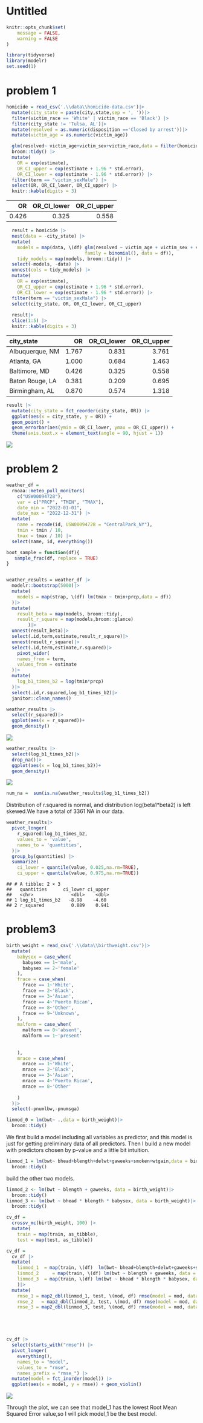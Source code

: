 Untitled
================

``` r
knitr::opts_chunk$set(
    message = FALSE,
    warning = FALSE
)
```

``` r
library(tidyverse)
library(modelr)
set.seed(1)
```

# problem 1

``` r
homicide = read_csv('.\\data\\homicide-data.csv')|>
  mutate(city_state = paste(city,state,sep = ', '))|>
  filter(victim_race == 'White' | victim_race == 'Black') |>
  filter(city_state != 'Tulsa, AL')|>
  mutate(resolved = as.numeric(disposition =='Closed by arrest'))|>
  mutate(victim_age = as.numeric(victim_age))

  glm(resolved~ victim_age+victim_sex+victim_race,data = filter(homicide,city_state == 'Baltimore, MD'),family = binomial())|>
  broom::tidy() |> 
  mutate(
    OR = exp(estimate), 
    OR_CI_upper = exp(estimate + 1.96 * std.error),
    OR_CI_lower = exp(estimate - 1.96 * std.error)) |> 
  filter(term == "victim_sexMale") |> 
  select(OR, OR_CI_lower, OR_CI_upper) |>
  knitr::kable(digits = 3)
```

|    OR | OR_CI_lower | OR_CI_upper |
|------:|------------:|------------:|
| 0.426 |       0.325 |       0.558 |

``` r
  result = homicide |> 
  nest(data = -city_state) |> 
  mutate(
    models = map(data, \(df) glm(resolved ~ victim_age + victim_sex + victim_race, 
                             family = binomial(), data = df)),
    tidy_models = map(models, broom::tidy)) |> 
  select(-models, -data) |> 
  unnest(cols = tidy_models) |> 
  mutate(
    OR = exp(estimate), 
    OR_CI_upper = exp(estimate + 1.96 * std.error),
    OR_CI_lower = exp(estimate - 1.96 * std.error)) |> 
  filter(term == "victim_sexMale") |> 
  select(city_state, OR, OR_CI_lower, OR_CI_upper) 
  
  result|>
  slice(1:5) |> 
  knitr::kable(digits = 3)
```

| city_state      |    OR | OR_CI_lower | OR_CI_upper |
|:----------------|------:|------------:|------------:|
| Albuquerque, NM | 1.767 |       0.831 |       3.761 |
| Atlanta, GA     | 1.000 |       0.684 |       1.463 |
| Baltimore, MD   | 0.426 |       0.325 |       0.558 |
| Baton Rouge, LA | 0.381 |       0.209 |       0.695 |
| Birmingham, AL  | 0.870 |       0.574 |       1.318 |

``` r
result |> 
  mutate(city_state = fct_reorder(city_state, OR)) |> 
  ggplot(aes(x = city_state, y = OR)) + 
  geom_point() + 
  geom_errorbar(aes(ymin = OR_CI_lower, ymax = OR_CI_upper)) + 
  theme(axis.text.x = element_text(angle = 90, hjust = 1))
```

![](p8105_hw6_hh3043_files/figure-gfm/unnamed-chunk-4-1.png)<!-- -->

# problem 2

``` r
weather_df = 
  rnoaa::meteo_pull_monitors(
    c("USW00094728"),
    var = c("PRCP", "TMIN", "TMAX"), 
    date_min = "2022-01-01",
    date_max = "2022-12-31") |>
  mutate(
    name = recode(id, USW00094728 = "CentralPark_NY"),
    tmin = tmin / 10,
    tmax = tmax / 10) |>
  select(name, id, everything())

boot_sample = function(df){
   sample_frac(df, replace = TRUE)
}


weather_results = weather_df |>
  modelr::bootstrap(5000)|>
  mutate(
    models = map(strap, \(df) lm(tmax ~ tmin+prcp,data = df))
  )|>
  mutate(
    result_beta = map(models, broom::tidy),
    result_r_square = map(models,broom::glance)
        )|>
  unnest(result_beta)|>
  select(.id,term,estimate,result_r_square)|>
  unnest(result_r_square)|>
  select(.id,term,estimate,r.squared)|>
    pivot_wider(
    names_from = term,
    values_from = estimate
  )|>
  mutate(
    log_b1_times_b2 = log(tmin*prcp)
  )|>
  select(.id,r.squared,log_b1_times_b2)|>
  janitor::clean_names()

weather_results |>
  select(r_squared)|>
  ggplot(aes(x = r_squared))+
  geom_density()
```

![](p8105_hw6_hh3043_files/figure-gfm/unnamed-chunk-5-1.png)<!-- -->

``` r
weather_results |>
  select(log_b1_times_b2)|>
  drop_na()|>
  ggplot(aes(x = log_b1_times_b2))+
  geom_density()
```

![](p8105_hw6_hh3043_files/figure-gfm/unnamed-chunk-5-2.png)<!-- -->

``` r
num_na =  sum(is.na(weather_results$log_b1_times_b2))
```

Distribution of r.squared is normal, and distribution log(beta1\*beta2)
is left skewed.We have a total of 3361 NA in our data.

``` r
weather_results|> 
  pivot_longer(
    r_squared:log_b1_times_b2,
    values_to = 'value',
    names_to = 'quantities',
  )|>
  group_by(quantities) |> 
  summarize(
    ci_lower = quantile(value, 0.025,na.rm=TRUE), 
    ci_upper = quantile(value, 0.975,na.rm=TRUE))
```

    ## # A tibble: 2 × 3
    ##   quantities      ci_lower ci_upper
    ##   <chr>              <dbl>    <dbl>
    ## 1 log_b1_times_b2   -8.98    -4.60 
    ## 2 r_squared          0.889    0.941

# problem3

``` r
birth_weight = read_csv('.\\data\\birthweight.csv')|>
  mutate(
    babysex = case_when(
      babysex == 1~'male',
      babysex == 2~'female'
    ),
    frace = case_when(
      frace == 1~'White',
      frace == 2~'Black',
      frace == 3~'Asian',
      frace == 4~'Puerto Rican',
      frace == 8~'Other',
      frace == 9~'Unknown',
    ),
    malform = case_when(
      malform == 0~'absent',
      malform == 1~'present'
      
      
    ),
    mrace = case_when(
      mrace == 1~'White',
      mrace == 2~'Black',
      mrace == 3~'Asian',
      mrace == 4~'Puerto Rican',
      mrace == 8~'Other'
   
    )
  )|>
  select(-pnumlbw,-pnumsga)

linmod_0 = lm(bwt~ .,data = birth_weight)|>
  broom::tidy()
```

We first build a model including all variables as predictor, and this
model is just for getting preliminary data of all predictors. Then I
build a new model with predictors chosen by p-value and a little bit
intuition.

``` r
linmod_1 = lm(bwt~ bhead+blength+delwt+gaweeks+smoken+wtgain,data = birth_weight)|>
  broom::tidy()
```

build the other two models.

``` r
linmod_2 <- lm(bwt ~ blength + gaweeks, data = birth_weight)|>
  broom::tidy()
linmod_3 <- lm(bwt ~ bhead * blength * babysex, data = birth_weight)|>
  broom::tidy()
```

``` r
cv_df =
  crossv_mc(birth_weight, 100) |> 
  mutate(
    train = map(train, as_tibble),
    test = map(test, as_tibble))

cv_df = 
  cv_df |> 
  mutate(
    linmod_1  = map(train, \(df)  lm(bwt~ bhead+blength+delwt+gaweeks+smoken+wtgain,data = birth_weight)),
    linmod_2     = map(train, \(df) lm(bwt ~ blength + gaweeks, data = birth_weight)),
    linmod_3  = map(train, \(df) lm(bwt ~ bhead * blength * babysex, data = birth_weight))
    )|> 
  mutate(
    rmse_1 = map2_dbl(linmod_1, test, \(mod, df) rmse(model = mod, data = df)),
    rmse_2   = map2_dbl(linmod_2, test, \(mod, df) rmse(model = mod, data = df)),
    rmse_3 = map2_dbl(linmod_3, test, \(mod, df) rmse(model = mod, data = df)))





cv_df |> 
  select(starts_with("rmse")) |> 
  pivot_longer(
    everything(),
    names_to = "model", 
    values_to = "rmse",
    names_prefix = "rmse_") |> 
  mutate(model = fct_inorder(model)) |> 
  ggplot(aes(x = model, y = rmse)) + geom_violin()
```

![](p8105_hw6_hh3043_files/figure-gfm/unnamed-chunk-10-1.png)<!-- -->

Through the plot, we can see that model_1 has the lowest Root Mean
Squared Error value,so I will pick model_1 be the best model.
